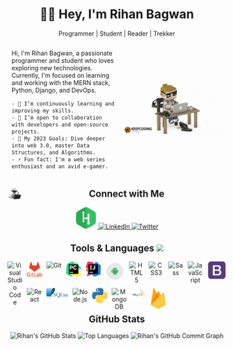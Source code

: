 <!-- Header Section -->
<h1 align="center">👨‍💻 Hey, I'm Rihan Bagwan</h1>
<p align="center">Programmer | Student | Reader | Trekker</p>

<!-- Introduction Section -->
<div style="display: flex; align-items: center; margin-bottom: 20px;">
  <div style="flex: 50%; padding: 0 2%;">
    <p>
      Hi, I'm Rihan Bagwan, a passionate programmer and student who loves exploring new technologies. Currently, I'm focused on learning and working with the MERN stack, Python, Django, and DevOps.
    </p>
    
    - 🌱 I’m continuously learning and improving my skills.
    - 👯 I’m open to collaboration with developers and open-source projects.
    - 🥅 My 2023 Goals: Dive deeper into web 3.0, master Data Structures, and Algorithms.
    - ⚡ Fun fact: I'm a web series enthusiast and an avid e-gamer.
  </div>
  
  <div style="flex: 50%;">
    <p align="center">
      <img src="https://github.com/the-iconic-rihan/the-iconic-rihan/blob/main/img/giphy.gif" alt="hello1.gif">
    </p>
  </div>
</div>

<!-- Connect with Me Section -->
<h2 align="center">Connect with Me <img align="left" alt="idea" width="35px" src="./img/idea.png" style="padding-right:10px;" /></h2>

<p align="center">
  <a href="https://www.hackerrank.com/rihanbagwan98">
    <img alt="Hackerrank" src="https://github.com/the-iconic-rihan/the-iconic-rihan/blob/main/img/hackerrank.svg" width="50px" />
  </a>
  <a href="https://www.linkedin.com/in/rihanbagwan/">
    <img alt="LinkedIn" src="https://upload.wikimedia.org/wikipedia/commons/thumb/c/ca/LinkedIn_logo_initials.png/800px-LinkedIn_logo_initials.png" width="50px" />
  </a>
  <a href="https://twitter.com/RihanBagwan4">
    <img alt="Twitter" src="https://img.freepik.com/premium-vector/social-media-icon-illustration-twitter-twitter-icon-vector-illustration_561158-2027.jpg" width="50px" />
  </a>
</p>

<!-- Tools & Languages Section -->
<h2 align="center">Tools & Languages <img src="https://media.giphy.com/media/WUlplcMpOCEmTGBtBW/giphy.gif" width="30"></h2>

<p align="center">
  <img align="left" alt="Visual Studio Code" width="35px" src="https://cdn.jsdelivr.net/gh/devicons/devicon/icons/vscode/vscode-original.svg" style="padding: 0 10px 10px 0;" />
  <img align="left" alt="Gitlab" width="35px" src="./img/gitlab.svg" style="padding: 0 10px 10px 0;" />
  <img align="left" alt="Git" width="35px" src="https://cdn.jsdelivr.net/gh/devicons/devicon/icons/git/git-original.svg" style="padding: 0 10px 10px 0;" />
  <img align="left" alt="PyCharm" width="35px" src="./img/pycharm.png" style="padding: 0 10px 10px 0;" />
  <img align="left" alt="IntelliJ IDEA" width="35px" src="./img/intellij.png" style="padding: 0 10px 10px 0;" />
  <img align="left" alt="Android Studio" width="45px" src="./img/android.svg" style="padding: 0 10px 10px 0;" />
  <img align="left" alt="HTML5" width="35px" src="https://cdn.jsdelivr.net/gh/devicons/devicon/icons/html5/html5-original.svg" style="padding: 0 10px 10px 0;" />
  <img align="left" alt="CSS3" width="35px" src="https://cdn.jsdelivr.net/gh/devicons/devicon/icons/css3/css3-original.svg" style="padding: 0 10px 10px 0;" />
  <img align="left" alt="Sass" width="35px" src="https://cdn.jsdelivr.net/gh/devicons/devicon/icons/sass/sass-original.svg" style="padding: 0 10px 10px 0;" />
  <img align="left" alt="JavaScript" width="35px" src="https://cdn.jsdelivr.net/gh/devicons/devicon/icons/javascript/javascript-original.svg" style="padding: 0 10px 10px 0;" />
  <code><a href="https://getbootstrap.com/"><img height="40" src="https://raw.githubusercontent.com/github/explore/80688e429a7d4ef2fca1e82350fe8e3517d3494d/topics/bootstrap/bootstrap.png"></a></code>
  <img align="left" alt="React" width="35px" src="https://cdn.jsdelivr.net/gh/devicons/devicon/icons/react/react-original.svg" style="padding: 0 10px 10px 0;" />
  <img align="left" alt="Sqlite" width="50px" src="./img/sqlite.png" style="padding: 0 10px 10px 0;" />
  <img align="left" alt="Node.js" width="35px" src="https://cdn.jsdelivr.net/gh/devicons/devicon/icons/nodejs/nodejs-original.svg" style="padding-right:10px;" />
  <img align="left" alt="Python" width="35px" src="./img/python.svg" style="padding: 0 10px 10px 0;" />
  <img align="left" alt="MongoDB" width="35px" src="https://cdn.jsdelivr.net/gh/devicons/devicon/icons/mongodb/mongodb-original.svg" style="padding-right:10px;" />
  <img align="left" alt="MySQL" width="35px" src="./img/mysql.png" style="padding: 0 10px 10px 0;"/>
  <img align="left" alt="Firebase" width="35px" src="./img/firebase.svg" style="padding: 0 10px 10px 0;"/>
</p>

<br/>
<br/>

<!-- GitHub Stats Section -->
<h2 align="center">GitHub Stats</h2>

<p align="center">
  <img src="https://github-readme-stats.vercel.app/api?username=the-iconic-rihan&show_icons=true&hide_border=false&title_color=ff652f&icon_color=FFE400&bg_color=09131B&text_color=ffffff&border_color=0c1a25" width="55%" alt="Rihan's GitHub Stats">
  <img src="https://github-readme-stats.vercel.app/api/top-langs/?username=The-iconic-rihan&layout=compact&theme=dark&hide_border=true" height="190px" alt="Top Languages"> 
  <img alt="Rihan's GitHub Commit Graph" src="https://github-readme-streak-stats.herokuapp.com/?user=the-iconic-rihan&hide_border=false&background=09131B&stroke=ffffff&ring=FF652F&fire=FFE400&currStreakLabel=FFFFFF&sideLabels=FFFFFF&currStreakNum=FFFFFF&sideNums=FFFFFF&dates=FFFFFF&border=0C1A25" />
</p>

